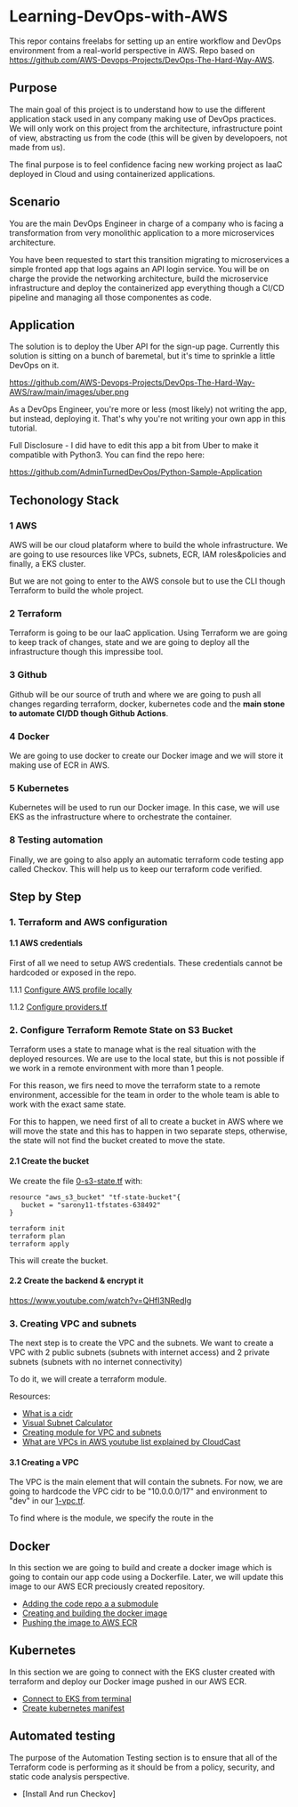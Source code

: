 # Learning-DevOps-with-AWS
This repor contains freelabs for setting up an entire workflow and DevOps environment from a real-world perspective in AWS. Repo based on https://github.com/AWS-Devops-Projects/DevOps-The-Hard-Way-AWS.

## Purpose
The main goal of this project is to understand how to use the different application stack used in any company making use of DevOps practices. We will only work on this project from the architecture, infrastructure point of view, abstracting us from the code (this will be given by developoers, not made from us).

The final purpose is to feel confidence facing new working project as IaaC deployed in Cloud and using containerized applications.
## Scenario
You are the main DevOps Engineer in charge of a company who is facing a transformation from very monolithic application to a more microservices architecture.

You have been requested to start this transition migrating to microservices a simple fronted app that logs agains an API login service. You will be on charge the provide the networking architecture, build the microservice infrastructure and deploy the containerized app everything though a CI/CD pipeline and managing all those componentes as code.
## Application
The solution is to deploy the Uber API for the sign-up page. Currently this solution is sitting on a bunch of baremetal, but it's time to sprinkle a little DevOps on it.

https://github.com/AWS-Devops-Projects/DevOps-The-Hard-Way-AWS/raw/main/images/uber.png

As a DevOps Engineer, you're more or less (most likely) not writing the app, but instead, deploying it. That's why you're not writing your own app in this tutorial.

Full Disclosure - I did have to edit this app a bit from Uber to make it compatible with Python3. You can find the repo here:

https://github.com/AdminTurnedDevOps/Python-Sample-Application

## Techonology Stack
### 1 AWS
AWS will be our cloud plataform where to build the whole infrastructure. We are going to use resources like VPCs, subnets, ECR, IAM roles&policies and finally, a EKS cluster.

But we are not going to enter to the AWS console but to use the CLI though Terraform to build the whole project.

### 2 Terraform
Terraform is going to be our IaaC application. Using Terraform we are going to keep track of changes, state and we are going to deploy all the infrastructure though this impressibe tool.

### 3 Github
Github will be our source of truth and where we are going to push all changes regarding terraform, docker, kubernetes code and the **main stone to automate CI/DD though Github Actions**.

### 4 Docker
We are going to use docker to create our Docker image and we will store it making use of ECR in AWS.

### 5 Kubernetes
Kubernetes will be used to run our Docker image. In this case, we will use EKS as the infrastructure where to orchestrate the container.

### 8 Testing automation
Finally, we are going to also apply an automatic terraform code testing app called Checkov. This will help us to keep our terraform code verified.

## Step by Step
### 1. Terraform and AWS configuration
 #### 1.1 AWS credentials
   First of all we need to setup AWS credentials. These credentials cannot be hardcoded or exposed in the repo.
   
   1.1.1 [Configure AWS profile locally](https://docs.aws.amazon.com/toolkit-for-visual-studio/latest/user-guide/keys-profiles-credentials.html)
   
   1.1.2 [Configure providers.tf](https://github.com/Sarony11/Learning-DevOps-with-AWS/commit/981b956758421770ccc5837f662ceb4877458dcd)
### 2. Configure Terraform Remote State on S3 Bucket
Terraform uses a state to manage what is the real situation with the deployed resources. We are use to the local state, but this is not possible if we work in a remote environment with more than 1 people.

For this reason, we firs need to move the terraform state to a remote environment, accessible for the team in order to the whole team is able to work with the exact same state.

For this to happen, we need first of all to create a bucket in AWS where we will move the state and this has to happen in two separate steps, otherwise, the state will not find the bucket created to move the state.

 #### 2.1 Create the bucket
 We create the file [0-s3-state.tf](https://github.com/Sarony11/Learning-DevOps-with-AWS/blob/main/aws/0-s3-state.tf) with:

 ```
 resource "aws_s3_bucket" "tf-state-bucket"{
    bucket = "sarony11-tfstates-638492"
}
```
```
terraform init
terraform plan
terraform apply
```
This will create the bucket.
 #### 2.2 Create the backend & encrypt it
 https://www.youtube.com/watch?v=QHfI3NRedIg

### 3. Creating VPC and subnets
The next step is to create the VPC and the subnets. We want to create a VPC with 2 public subnets (subnets with internet access) and 2 private subnets (subnets with no internet connectivity)

To do it, we will create a terraform module.

Resources:
- [What is a cidr](https://en.wikipedia.org/wiki/Classless_Inter-Domain_Routing)
- [Visual Subnet Calculator](https://www.davidc.net/sites/default/subnets/subnets.html)
- [Creating module for VPC and subnets](https://www.youtube.com/watch?v=IpN0ZiXmufM)
- [What are VPCs in AWS youtube list explained by CloudCast](https://www.youtube.com/watch?v=Ix58fYcnbVc&list=PLI8rNSktL2DRJ-NtEYS4wT3OEGqxLtwBY)

#### 3.1 Creating a VPC
The VPC is the main element that will contain the subnets. For now, we are going to hardcode the VPC cidr to be "10.0.0.0/17" and environment to "dev" in our [1-vpc.tf](https://github.com/Sarony11/Learning-DevOps-with-AWS/blob/main/aws/1-vpc.tf).

To find where is the module, we specify the route in the 


## Docker
In this section we are going to build and create a docker image which is going to contain our app code using a Dockerfile. Later, we will update this image to our AWS ECR preciously created repository.
- [Adding the code repo a a submodule](https://github.com/Sarony11/Learning-DevOps-with-AWS/blob/main/docker/1.add%20submodule.md)
- [Creating and building the docker image](https://github.com/Sarony11/Learning-DevOps-with-AWS/blob/main/docker/2.creating%20docker%20image.md)
- [Pushing the image to AWS ECR](https://github.com/Sarony11/Learning-DevOps-with-AWS/blob/main/docker/3.push%20image%20to%20ECR.md)

## Kubernetes
In this section we are going to connect with the EKS cluster created with terraform and deploy our Docker image pushed in our AWS ECR.
- [Connect to EKS from terminal](https://github.com/Sarony11/Learning-DevOps-with-AWS/blob/main/kubernetes/1.connect%20to%20EKS%20cluster.md)
- [Create kubernetes manifest](https://github.com/Sarony11/Learning-DevOps-with-AWS/blob/main/kubernetes/2.create%20kubernetes%20manifest.md)

## Automated testing
The purpose of the Automation Testing section is to ensure that all of the Terraform code is performing as it should be from a policy, security, and static code analysis perspective.
- [Install And run Checkov]